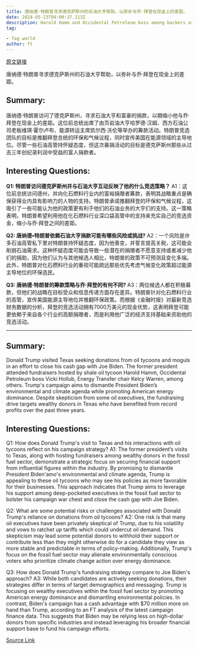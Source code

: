 ```yaml
---
title: 唐纳德·特朗普寻求德克萨斯州的石油大亨帮助，以弥补与乔·拜登在现金上的差距。
date: 2024-05-23T04:00:37.113Z
description: Harold Hamm and Occidental Petroleum boss among backers as ex-president vows to scrap Democrat’s climate agenda
tag: 

- Tag world
author: ft
---
```


[原文链接](https://ft.com/content/c89bbfc4-80db-4f3f-8d63-3aeb46ae91a9)

唐纳德·特朗普寻求德克萨斯州的石油大亨帮助，以弥补与乔·拜登在现金上的差距。

## Summary:
唐纳德·特朗普访问了德克萨斯州，寻求石油大亨和富豪的捐款，以期缩小他与乔·拜登在现金上的差距。这位前总统出席了由页岩油大亨哈罗德·汉姆、西方石油公司老板维琪·霍尔卢布、能源转运主席凯尔西·沃伦等举办的筹款活动。特朗普竞选团队的目标是推翻拜登总统的环保和气候议程，同时宣传美国在能源领域的主导地位。尽管一些石油高管持怀疑态度，但这次募捐活动的目标是德克萨斯州那些从过去三年创纪录利润中受益的富人捐款者。

## Interesting Questions:
**Q1: 特朗普访问德克萨斯州并与石油大亨互动反映了他的什么竞选策略？**
A1：这位前总统访问德州，并向化石燃料行业内的富裕捐赠者筹款，表明其战略重点是确保获得业内具有影响力的人物的支持。特朗普承诺推翻拜登的环保和气候议程，这吸引了一些可能认为他的政策更有利于他们的石油业务的大亨们的支持。这一策略表明，特朗普希望利用他在化石燃料行业深口袋高管中的支持来充实自己的竞选资金，缩小与乔·拜登之间的差距。

**Q2: 唐纳德•特朗普依赖石油大亨捐款可能有哪些风险或挑战?**
A2：一个风险是许多石油高管私下里对特朗普持怀疑态度，因为他善变，并誓言提高关税，这可能会削弱石油需求。这种怀疑态度可能会导致一些潜在的捐赠者不愿意支持或者减少他们的捐助，因为他们认为与其他候选人相比，特朗普的政策不可预测且变化多端。此外，特朗普对化石燃料行业的重视可能疏远那些优先考虑气候变化政策超过能源主导地位的环保选民。

**Q3: 唐纳德·特朗普的筹款策略与乔·拜登的有何不同?**
A3：两位候选人都在积极募款，但他们的战略在目标受众和信息传递方面存在差异。特朗普针对化石燃料行业的高管，宣传美国能源主导地位并推翻环保政策。而根据《金融时报》对最新竞选财务数据的分析，拜登的竞选活动拥有7000万美元的现金优势，这表明拜登可能更依赖于来自各个行业的高额捐赠者，而是利用他广泛的经济支持基础来资助他的竞选活动。

---

## Summary:
Donald Trump visited Texas seeking donations from oil tycoons and moguls in an effort to close his cash gap with Joe Biden. The former president attended fundraisers hosted by shale oil tycoon Harold Hamm, Occidental Petroleum boss Vicki Hollub, Energy Transfer chair Kelcy Warren, among others. Trump's campaign aims to dismantle President Biden’s environmental and climate agenda while promoting American energy dominance. Despite skepticism from some oil executives, the fundraising drive targets wealthy donors in Texas who have benefited from record profits over the past three years.

## Interesting Questions:
Q1: How does Donald Trump's visit to Texas and his interactions with oil tycoons reflect on his campaign strategy?
A1: The former president’s visits to Texas, along with hosting fundraisers among wealthy donors in the fossil fuel sector, demonstrate a strategic focus on securing financial support from influential figures within the industry. By promising to dismantle President Biden'amo's environmental and climate agenda, Trump is appealing to these oil tycoons who may see his policies as more favorable for their businesses. This approach indicates that Trump aims to leverage his support among deep-pocketed executives in the fossil fuel sector to bolster his campaign war chest and close the cash gap with Joe Biden.

Q2: What are some potential risks or challenges associated with Donald Trump's reliance on donations from oil tycoons?
A2: One risk is that many oil executives have been privately skeptical of Trump, due to his volatility and vows to ratchet up tariffs which could undercut oil demand. This skepticism may lead some potential donors to withhold their support or contribute less than they might otherwise do for a candidate they view as more stable and predictable in terms of policy-making. Additionally, Trump's focus on the fossil fuel sector may alienate environmentally conscious voters who prioritize climate change action over energy dominance.

Q3: How does Donald Trump's fundraising strategy compare to Joe Biden's approach?
A3: While both candidates are actively seeking donations, their strategies differ in terms of target demographics and messaging. Trump is focusing on wealthy executives within the fossil fuel sector by promoting American energy dominance and dismantling environmental policies. In contrast, Biden's campaign has a cash advantage with $70 million more on hand than Trump, according to an FT analysis of the latest campaign finance data. This suggests that Biden may be relying less on high-dollar donors from specific industries and instead leveraging his broader financial support base to fund his campaign efforts.

[Source Link](https://ft.com/content/c89bbfc4-80db-4f3f-8d63-3aeb46ae91a9)

